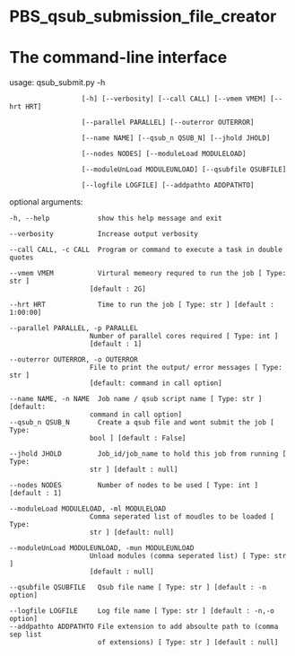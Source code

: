 # PBS_qsub_submission_file_creator

The command-line interface
===========================


usage: qsub_submit.py -h

                      [-h] [--verbosity] [--call CALL] [--vmem VMEM] [--hrt HRT]

                      [--parallel PARALLEL] [--outerror OUTERROR]
                      
                      [--name NAME] [--qsub_n QSUB_N] [--jhold JHOLD]
                      
                      [--nodes NODES] [--moduleLoad MODULELOAD]
                      
                      [--moduleUnLoad MODULEUNLOAD] [--qsubfile QSUBFILE]
                      
                      [--logfile LOGFILE] [--addpathto ADDPATHTO]
                      
 
  optional arguments:

    -h, --help            show this help message and exit
  
    --verbosity           Increase output verbosity
  
    --call CALL, -c CALL  Program or command to execute a task in double quotes
  
    --vmem VMEM           Virtural memeory requred to run the job [ Type: str ]
                        [default : 2G]
                        
    --hrt HRT             Time to run the job [ Type: str ] [default : 1:00:00]
  
    --parallel PARALLEL, -p PARALLEL
                        Number of parallel cores required [ Type: int ]
                        [default : 1]
                        
    --outerror OUTERROR, -o OUTERROR
                        File to print the output/ error messages [ Type: str ]
                        [default: command in call option]
                        
    --name NAME, -n NAME  Job name / qsub script name [ Type: str ] [default:
                        command in call option]
    --qsub_n QSUB_N       Create a qsub file and wont submit the job [ Type:
                        bool ] [default : False]
                        
    --jhold JHOLD         Job_id/job_name to hold this job from running [ Type:
                        str ] [default : null]
                        
    --nodes NODES         Number of nodes to be used [ Type: int ] [default : 1]
  
    --moduleLoad MODULELOAD, -ml MODULELOAD
                        Comma seperated list of moudles to be loaded [ Type:
                        str ] [default: null]
                        
    --moduleUnLoad MODULEUNLOAD, -mun MODULEUNLOAD
                        Unload modules (comma seperated list) [ Type: str ]
                        [default : null]
                        
    --qsubfile QSUBFILE   Qsub file name [ Type: str ] [default : -n option]
  
    --logfile LOGFILE     Log file name [ Type: str ] [default : -n,-o option]
    --addpathto ADDPATHTO File extension to add absoulte path to (comma sep list
                          of extensions) [ Type: str ] [default : null]                      
